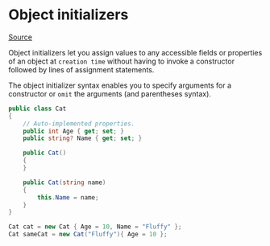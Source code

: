 # Object initializers

[Source](https://learn.microsoft.com/en-us/dotnet/csharp/programming-guide/classes-and-structs/object-and-collection-initializers)

Object initializers let you assign values to any accessible fields or properties of an object at `creation time` without having to invoke a constructor followed by lines of assignment statements.

The object initializer syntax enables you to specify arguments for a constructor or `omit` the arguments (and parentheses syntax).

```csharp
public class Cat
{
    // Auto-implemented properties.
    public int Age { get; set; }
    public string? Name { get; set; }

    public Cat()
    {
    }

    public Cat(string name)
    {
        this.Name = name;
    }
}

Cat cat = new Cat { Age = 10, Name = "Fluffy" };
Cat sameCat = new Cat("Fluffy"){ Age = 10 };
```
